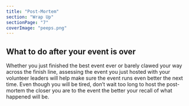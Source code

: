 ```yaml
---
title: "Post-Mortem"
section: "Wrap Up"
sectionPage: "7"
coverImage: "peeps.png"
---
```


## What to do after your event is over

Whether you just finished the best event ever or barely clawed your way across the finish line, assessing the event you just hosted with your volunteer leaders will help make sure the event runs even better the next time. Even though you will be tired, don’t wait too long to host the post-mortem the closer you are to the event the better your recall of what happened will be.

